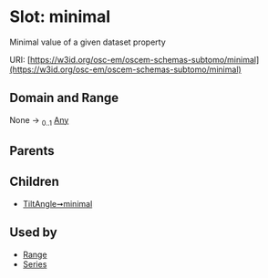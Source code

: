 
# Slot: minimal

Minimal value of a given dataset property

URI: [https://w3id.org/osc-em/oscem-schemas-subtomo/minimal](https://w3id.org/osc-em/oscem-schemas-subtomo/minimal)


## Domain and Range

None &#8594;  <sub>0..1</sub> [Any](Any.md)

## Parents


## Children

 *  [TiltAngle➞minimal](TiltAngle_minimal.md)

## Used by

 * [Range](Range.md)
 * [Series](Series.md)
